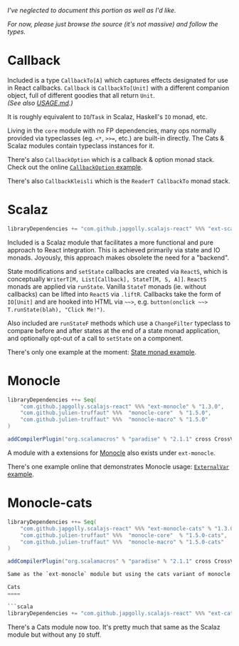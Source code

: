 *I've neglected to document this portion as well as I'd like.*

*For now, please just browse the source (it's not massive) and follow the types.*

Callback
========

Included is a type `CallbackTo[A]` which captures effects designated for use in React callbacks.
`Callback` is `CallbackTo[Unit]` with a different companion object, full of different goodies that all return `Unit`.
 <br>*(See also [USAGE.md](USAGE.md).)*

It is roughly equivalent to `IO`/`Task` in Scalaz, Haskell's `IO` monad, etc.

Living in the `core` module with no FP dependencies,
many ops normally provided via typeclasses (eg. `<*`, `>>=`, etc.) are built-in directly.
The Cats & Scalaz modules contain typeclass instances for it.

There's also `CallbackOption` which is a callback & option monad stack.
Check out the online [`CallbackOption` example](https://japgolly.github.io/scalajs-react/#examples/callback-option).

There's also `CallbackKleisli` which is the `ReaderT CallbackTo` monad stack.

Scalaz
======

```scala
libraryDependencies += "com.github.japgolly.scalajs-react" %%% "ext-scalaz72" % "1.3.0"
```

Included is a Scalaz module that facilitates a more functional and pure approach to React integration.
This is achieved primarily via state and IO monads. Joyously, this approach makes obsolete the need for a "backend".

State modifications and `setState` callbacks are created via `ReactS`, which is conceptually `WriterT[M, List[Callback], StateT[M, S, A]]`. `ReactS` monads are applied via `runState`. Vanilla `StateT` monads (ie. without callbacks) can be lifted into `ReactS` via `.liftR`. Callbacks take the form of `IO[Unit]` and are hooked into HTML via `~~>`, e.g. `button(onclick ~~> T.runState(blah), "Click Me!")`.

Also included are `runStateF` methods which use a `ChangeFilter` typeclass to compare before and after states at the end of a state monad application, and optionally opt-out of a call to `setState` on a component.

There's only one example at the moment:
[State monad example](https://japgolly.github.io/scalajs-react/#examples/state-monad).

Monocle
=======

```scala
libraryDependencies ++= Seq(
    "com.github.japgolly.scalajs-react" %%% "ext-monocle" % "1.3.0",
    "com.github.julien-truffaut" %%%  "monocle-core"  % "1.5.0",
    "com.github.julien-truffaut" %%%  "monocle-macro" % "1.5.0"
)

addCompilerPlugin("org.scalamacros" % "paradise" % "2.1.1" cross CrossVersion.full)
```

A module with a extensions for [Monocle](https://github.com/julien-truffaut/Monocle) also exists under `ext-monocle`.

There's one example online that demonstrates Monocle usage:
[`ExternalVar` example](https://japgolly.github.io/scalajs-react/#examples/external-var).

Monocle-cats
============

```scala
libraryDependencies ++= Seq(
    "com.github.japgolly.scalajs-react" %%% "ext-monocle-cats" % "1.3.0",
    "com.github.julien-truffaut" %%%  "monocle-core"  % "1.5.0-cats",
    "com.github.julien-truffaut" %%%  "monocle-macro" % "1.5.0-cats"
)

addCompilerPlugin("org.scalamacros" % "paradise" % "2.1.1" cross CrossVersion.full)

Same as the `ext-monocle` module but using the cats variant of monocle

Cats
====

```scala
libraryDependencies += "com.github.japgolly.scalajs-react" %%% "ext-cats" % "1.3.0"
```

There's a Cats module now too. It's pretty much that same as the Scalaz module but without
any `IO` stuff.
